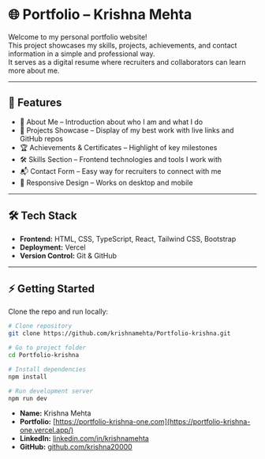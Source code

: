 # 🌐 Portfolio – Krishna Mehta

Welcome to my personal portfolio website!  
This project showcases my skills, projects, achievements, and contact information in a simple and professional way.  
It serves as a digital resume where recruiters and collaborators can learn more about me.

---

## 🚀 Features

- 📝 About Me – Introduction about who I am and what I do  
- 💼 Projects Showcase – Display of my best work with live links and GitHub repos  
- 🏆 Achievements & Certificates – Highlight of key milestones  
- 🛠️ Skills Section – Frontend technologies and tools I work with  
- 📬 Contact Form – Easy way for recruiters to connect with me  
- 🌙 Responsive Design – Works on desktop and mobile  

---

## 🛠️ Tech Stack

- **Frontend:** HTML, CSS, TypeScript, React, Tailwind CSS, Bootstrap  
- **Deployment:** Vercel  
- **Version Control:** Git & GitHub  

---

## ⚡ Getting Started

Clone the repo and run locally:

```bash
# Clone repository
git clone https://github.com/krishnamehta/Portfolio-krishna.git

# Go to project folder
cd Portfolio-krishna

# Install dependencies
npm install

# Run development server
npm run dev

```

- **Name:** Krishna Mehta  
- **Portfolio:** [https://portfolio-krishna-one.com](https://portfolio-krishna-one.vercel.app/)
- **LinkedIn:** [linkedin.com/in/krishnamehta](https://www.linkedin.com/in/kdmehta704/)  
- **GitHub:** [github.com/krishna20000](https://github.com/krishna20000)
